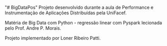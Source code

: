 "# BigDataPos" 
Projeto desenvolvido durante a aula de Performance e Instrumentação de Aplicações Distribuídas pela UniFacef.

Matéria de Big Data com Python - regressão linear com Pyspark lecionada pelo Prof. Andre P. Morais.

Projeto implementado por Loner Ribeiro Patti.
